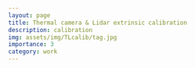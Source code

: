 ```yaml
---
layout: page
title: Thermal camera & Lidar extrinsic calibration
description: calibration
img: assets/img/TLcalib/tag.jpg
importance: 3
category: work
---
```




